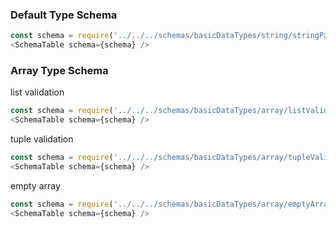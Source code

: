### Default Type Schema
```js
const schema = require('../../../schemas/basicDataTypes/string/stringPattern.json');
<SchemaTable schema={schema} />
```

### Array Type Schema

list validation
```js
const schema = require('../../../schemas/basicDataTypes/array/listValidation.json');
<SchemaTable schema={schema} />
```

tuple validation
```js
const schema = require('../../../schemas/basicDataTypes/array/tupleValidation.json');
<SchemaTable schema={schema} />
```

empty array
```js
const schema = require('../../../schemas/basicDataTypes/array/emptyArray.json');
<SchemaTable schema={schema} />
```